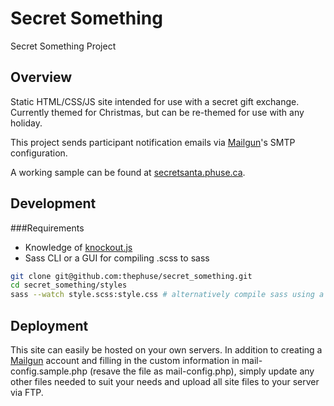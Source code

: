 Secret Something
======

Secret Something Project

Overview
-------------

Static HTML/CSS/JS site intended for use with a secret gift exchange. Currently themed for Christmas, but can be re-themed for use with any holiday.

This project sends participant notification emails via [Mailgun](https://www.mailgun.com/)'s SMTP configuration.

A working sample can be found at [secretsanta.phuse.ca](http://secretsanta.phuse.ca/).

Development
-------------

###Requirements

* Knowledge of [knockout.js](http://knockoutjs.com/)
* Sass CLI or a GUI for compiling .scss to sass

```bash
git clone git@github.com:thephuse/secret_something.git
cd secret_something/styles
sass --watch style.scss:style.css # alternatively compile sass using a GUI
```

Deployment
-------------
This site can easily be hosted on your own servers. In addition to creating a [Mailgun](https://www.mailgun.com/) account and filling in the custom information in mail-config.sample.php (resave the file as mail-config.php), simply update any other files needed to suit your needs and upload all site files to your server via FTP.
